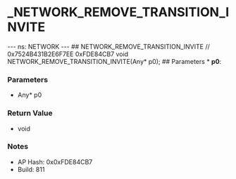# _NETWORK_REMOVE_TRANSITION_INVITE

--- ns: NETWORK --- ## NETWORK_REMOVE_TRANSITION_INVITE  // 0x7524B431B2E6F7EE 0xFDE84CB7 void NETWORK_REMOVE_TRANSITION_INVITE(Any* p0);   ## Parameters * **p0**:

### Parameters
* Any* p0

### Return Value
* void

### Notes
* AP Hash: 0x0xFDE84CB7
* Build: 811


